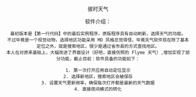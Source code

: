 <center>彼时天气

软件介绍：
    
    最初版本是【第一行代码】中的最后实例程序，原版程序具有自动刷新，选择天气的功能。
    不过毕竟是一个视觉动物，选择地区功能采用 MD 风格总觉得怪，毕竟天气软件现在除了基本定位之外，就是搜索地区，很少是通过省市县的方式查找地区。
    本人在对原来基础上，大幅改进了界面设计（好吧，直接仿照的 Flyme 天气）,增加实现了部分功能，截止目前：软件具备的功能如下：
    
    1. 第一次打开应用自动定位显示
    2. 选择新地区，搜索地区会被保存
    3. 设置天气更新频率，确保每次打开都是最新的天气数据
    4. 直接夜间模式的转化
    
